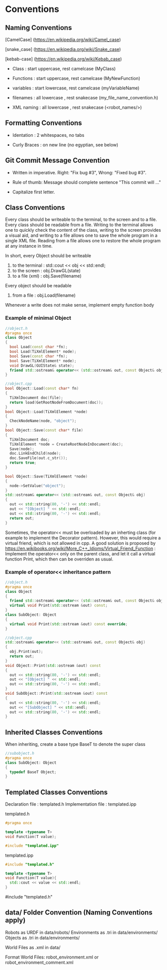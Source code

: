 # Conventions 

<!--- ------------------------------------------------------------------------->

## Naming Conventions

[CamelCase]  (https://en.wikipedia.org/wiki/Camel_case)

[snake_case] (https://en.wikipedia.org/wiki/Snake_case)

[kebab-case] (https://en.wikipedia.org/wiki/Kebab_case)

* Class        : start uppercase, rest camelcase (MyClass)

* Functions    : start uppercase, rest camelcase (MyNewFunction)

* variables    : start lowercase, rest camelcase (myVariableName)

* filenames    : all lowercase  , rest snakecase (my_file_name_convention.h)

* XML naming   : all lowercase  , rest snakecase (<robot_names/>)

<!--- ------------------------------------------------------------------------->
## Formatting Conventions

* Identation   : 2 whitespaces, no tabs

* Curly Braces : on new line (no egyptian, see below)

<!--- ------------------------------------------------------------------------->
## Git Commit Message Convention

* Written in imperative. Right: "Fix bug #3", Wrong: "Fixed bug #3". 

* Rule of thumb: Message should complete sentence "This commit will ..."

* Capitalize first letter.

<!--- ------------------------------------------------------------------------->
## Class Conventions

Every class should be writeable to the terminal, to the screen and to a file.
Every class should be readable from a file. Writing to the terminal allows one
to quickly check the content of the class, writing to the screen provides a
visual aid, and writing to a file allows one to save the whole program in a
single XML file. Reading from a file allows one to restore the whole program at
any instance in time.

In short, every Object should be writeable 
  1. to the terminal : std::cout << obj << std::endl;
  2. to the screen   : obj.DrawGL(state)
  3. to a file (xml) : obj.Save(filename) 

Every object should be readable 
  1. from a file     : obj.Load(filename)

Whenever a write does not make sense, implement empty function body

### Example of minimal Object

``` c++
//object.h
#pragma once
class Object
{
  bool Load(const char *fn);
  bool Load(TiXmlElement* node);
  bool Save(const char *fn);
  bool Save(TiXmlElement* node);
  void DrawGL(GUIState& state);
  friend std::ostream& operator<< (std::ostream& out, const Object& obj);
}
```

``` c++
//object.cpp
bool Object::Load(const char* fn)
{
  TiXmlDocument doc(file);
  return load(GetRootNodeFromDocument(doc));
}
bool Object::Load(TiXmlElement *node)
{
  CheckNodeName(node, "object");
}
bool Object::Save(const char* file)
{
  TiXmlDocument doc;
  TiXmlElement *node = CreateRootNodeInDocument(doc);
  Save(node);
  doc.LinkEndChild(node);
  doc.SaveFile(out.c_str());
  return true;
}

bool Object::Save(TiXmlElement *node)
{
  node->SetValue("object");
}
std::ostream& operator<< (std::ostream& out, const Object& obj) 
{
  out << std::string(80, '-') << std::endl;
  out << "[Object] " << std::endl;
  out << std::string(80, '-') << std::endl;
  return out;
}

``` 

Sometimes, the operator<< must be overloaded by an inherting class (for
example to implement the Decorator pattern). However, this would require a
virtual friend, which is not allowed in cpp. A good solution is proposed by  
https://en.wikibooks.org/wiki/More_C++_Idioms/Virtual_Friend_Function :
Implement the operator<< only on the parent class, and let it call a virtual function
Print, which then can be overriden as usual.

### Example of operator<< inheritance pattern

``` c++
//object.h
#pragma once
class Object
{
  friend std::ostream& operator<< (std::ostream& out, const Object& obj);
  virtual void Print(std::ostream &out) const;
}
class SubObject: Object
{
  virtual void Print(std::ostream &out) const override;
}
``` 
``` c++
//object.cpp
std::ostream& operator<< (std::ostream& out, const Object& obj) 
{
  obj.Print(out);
  return out;
}
void Object::Print(std::ostream &out) const
{
  out << std::string(80, '-') << std::endl;
  out << "[Object] " << std::endl;
  out << std::string(80, '-') << std::endl;
}
void SubObject::Print(std::ostream &out) const
{
  out << std::string(80, '-') << std::endl;
  out << "[SubObject] " << std::endl;
  out << std::string(80, '-') << std::endl;
}
``` 

<!--- ------------------------------------------------------------------------->
## Inherited Classes Conventions

When inheriting, create a base type BaseT to denote the super class

``` c++
//subobject.h
#pragma once
class SubObject: Object
{
  typedef BaseT Object;
}
```


<!--- ------------------------------------------------------------------------->
## Templated Classes Conventions

Declaration file    : templated.h
Implementation file : templated.ipp

templated.h
``` c++
#pragma once

template <typename T>
void Function(T value);

#include "templated.ipp"
```

templated.ipp
``` c++
#include "templated.h"

template <typename T>
void Function(T value){
  std::cout << value << std::endl;
}
```

#include "templated.h"

<!--- ------------------------------------------------------------------------->
## data/ Folder Convention (Naming Conventions apply)

Robots        as URDF   in data/robots/
Environments  as .tri   in data/environments/
Objects       as .tri   in data/environments/

World Files   as .xml   in data/

Format World Files: robot_environment.xml or robot_environment_comment.xml

